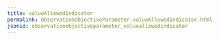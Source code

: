 ```yaml
---
title: valueAllowedIndicator
permalink: ObservationObjectiveParameter.valueAllowedIndicator.html
jsonid: observationobjectiveparameter_valueallowedindicator
---
```

